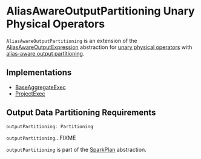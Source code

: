 # AliasAwareOutputPartitioning Unary Physical Operators

`AliasAwareOutputPartitioning` is an extension of the [AliasAwareOutputExpression](AliasAwareOutputExpression.md) abstraction for [unary physical operators](#implementations) with [alias-aware output partitioning](#outputPartitioning).

## Implementations

* [BaseAggregateExec](BaseAggregateExec.md)
* [ProjectExec](ProjectExec.md)

## <span id="outputPartitioning"> Output Data Partitioning Requirements

```scala
outputPartitioning: Partitioning
```

`outputPartitioning`...FIXME

`outputPartitioning` is part of the [SparkPlan](SparkPlan.md#outputPartitioning) abstraction.
